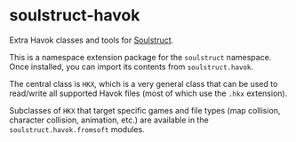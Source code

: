 # soulstruct-havok
Extra Havok classes and tools for [Soulstruct](https://github.com/Grimrukh/soulstruct).

This is a namespace extension package for the `soulstruct` namespace. Once installed, you can import its contents
from `soulstruct.havok`.

The central class is `HKX`, which is a very general class that can be used to read/write all supported Havok files
(most of which use the `.hkx` extension).

Subclasses of `HKX` that target specific games and file types (map collision, character collision, animation, etc.) are
available in the `soulstruct.havok.fromsoft` modules.